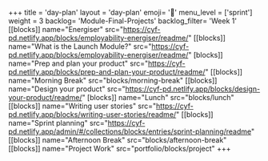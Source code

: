+++
title = 'day-plan'
layout = 'day-plan'
emoji= '📝'
menu_level = ['sprint']
weight = 3
backlog= 'Module-Final-Projects'
backlog_filter= 'Week 1'
[[blocks]]
name="Energiser"
src="https://cyf-pd.netlify.app/blocks/employability-energiser/readme/"
[[blocks]]
name="What is the Launch Module?"
src="https://cyf-pd.netlify.app/blocks/employability-energiser/readme/"
[blocks]]
name="Prep and plan your product"
src="https://cyf-pd.netlify.app/blocks/prep-and-plan-your-product/readme/"
[[blocks]]
name="Morning Break"
src="blocks/morning-break"
[[blocks]]
name="Design your product"
src="https://cyf-pd.netlify.app/blocks/design-your-product/readme/"
[blocks]]
name="Lunch"
src="blocks/lunch"
[[blocks]]
name="Writing user stories"
src="https://cyf-pd.netlify.app/blocks/writing-user-stories/readme/"
[[blocks]]
name="Sprint planning"
src="https://cyf-pd.netlify.app/admin/#/collections/blocks/entries/sprint-planning/readme"
[[blocks]]
name="Afternoon Break"
src="blocks/afternoon-break"
[[blocks]]
name="Project Work"
src="portfolio/blocks/project"
+++


